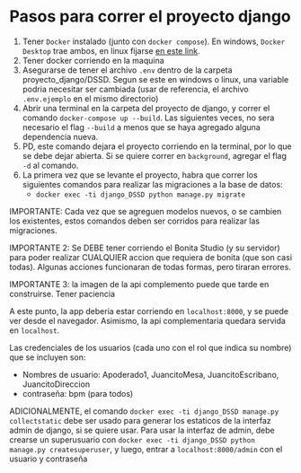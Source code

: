 # Pasos para correr el proyecto django

1. Tener `Docker` instalado (junto con `docker compose`). En windows, `Docker Desktop` trae ambos, en linux fijarse [en este link](https://docs.docker.com/engine/install/).
2. Tener docker corriendo en la maquina
3. Asegurarse de tener el archivo `.env` dentro de la carpeta proyecto_django/DSSD. Segun se este en windows o linux, una variable podria necesitar ser cambiada (usar de referencia, el archivo `.env.ejemplo` en el mismo directorio)
4. Abrir una terminal en la carpeta del proyecto de django, y correr el comando `docker-compose up --build`. Las siguientes veces, no sera necesario el flag `--build` a menos que se haya agregado alguna dependencia nueva. 
5. PD, este comando dejara el proyecto corriendo en la terminal, por lo que se debe dejar abierta. Si se quiere correr en `background`, agregar el flag `-d` al comando.
6. La primera vez que se levante el proyecto, habra que correr los siguientes comandos para realizar las migraciones a la base de datos:
      * `docker exec -ti django_DSSD python manage.py migrate`

IMPORTANTE: Cada vez que se agreguen modelos nuevos, o se cambien los existentes, estos comandos deben ser corridos para realizar las migraciones.

IMPORTANTE 2: Se DEBE tener corriendo el Bonita Studio (y su servidor) para poder realizar CUALQUIER accion que requiera de bonita (que son casi todas). Algunas acciones funcionaran de todas formas, pero tiraran errores.

IMPORTANTE 3: la imagen de la api complemento puede que tarde en construirse. Tener paciencia

A este punto, la app deberia estar corriendo en `localhost:8000`, y se puede ver desde el navegador.
Asimismo, la api complementaria quedara servida en `localhost`.

Las credenciales de los usuarios (cada uno con el rol que indica su nombre) que se incluyen son:

- Nombres de usuario: Apoderado1, JuancitoMesa, JuancitoEscribano, JuancitoDireccion
- contraseña: bpm (para todos)

ADICIONALMENTE, el comando `docker exec -ti django_DSSD manage.py collectstatic` debe ser usado para generar los estaticos de la interfaz admin de django, si se quiere usar. Para usar la interfaz de admin, debe crearse un superusuario con `docker exec -ti django_DSSD python manage.py createsuperuser`, y luego, entrar a `localhost:8000/admin` con el usuario y contraseña